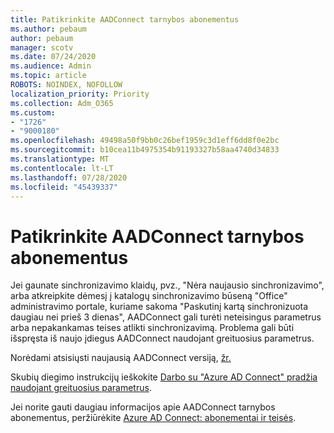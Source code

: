 ```yaml
---
title: Patikrinkite AADConnect tarnybos abonementus
ms.author: pebaum
author: pebaum
manager: scotv
ms.date: 07/24/2020
ms.audience: Admin
ms.topic: article
ROBOTS: NOINDEX, NOFOLLOW
localization_priority: Priority
ms.collection: Adm_O365
ms.custom:
- "1726"
- "9000180"
ms.openlocfilehash: 49498a50f9bb0c26bef1959c3d1eff6dd8f0e2bc
ms.sourcegitcommit: b10cea11b4975354b91193327b58aa4740d34833
ms.translationtype: MT
ms.contentlocale: lt-LT
ms.lasthandoff: 07/28/2020
ms.locfileid: "45439337"
---
```

# <a name="check-the-aadconnect-service-accounts"></a>Patikrinkite AADConnect tarnybos abonementus

Jei gaunate sinchronizavimo klaidų, pvz., "Nėra naujausio sinchronizavimo", arba atkreipkite dėmesį į katalogų sinchronizavimo būseną "Office" administravimo portale, kuriame sakoma "Paskutinį kartą sinchronizuota daugiau nei prieš 3 dienas", AADConnect gali turėti neteisingus parametrus arba nepakankamas teises atlikti sinchronizavimą. Problema gali būti išspręsta iš naujo įdiegus AADConnect naudojant greituosius parametrus.

Norėdami atsisiųsti naujausią AADConnect versiją, [žr.](https://go.microsoft.com/fwlink/?LinkId=615771)

Skubių diegimo instrukcijų ieškokite [Darbo su "Azure AD Connect" pradžia naudojant greituosius parametrus](https://docs.microsoft.com/azure/active-directory/hybrid/how-to-connect-install-express).

Jei norite gauti daugiau informacijos apie AADConnect tarnybos abonementus, peržiūrėkite [Azure AD Connect: abonementai ir teisės](https://docs.microsoft.com/azure/active-directory/hybrid/reference-connect-accounts-permissions).